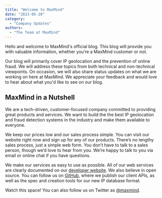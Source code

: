 ```yaml
---
title: "Welcome to MaxMind"
date: "2013-05-20"
category:
  - "Company Updates"
authors:
  - "The Team at MaxMind"
---
```


Hello and welcome to MaxMind's official blog. This blog will provide you with
valuable information, whether you’re a MaxMind customer or not.

Our blog will primarily cover IP geolocation and the prevention of online fraud.
We will address these topics from both technical and non-technical viewpoints.
On occasion, we will also share status updates on what we are working on here at
MaxMind. We appreciate your feedback and would love to hear about what you'd
like to see on our blog.

## MaxMind in a Nutshell

We are a tech-driven, customer-focused company committed to providing great
products and services. We want to build the the best IP geolocation and fraud
detection systems in the industry and make them available to everyone.

We keep our prices low and our sales process simple. You can visit our website
right now and sign up for any of our products. There’s no lengthy sales process,
just a simple web form. You don’t have to talk to a sales person, though we’d
love to hear from you. We’re happy to talk to you via email or online chat if
you have questions.

We make our services as easy to use as possible. All of our web services are
clearly documented on our [developer website](https://dev.maxmind.com). We also
believe in open source. You can follow us on
[GitHub](https://github.com/maxmind/), where we publish our client APIs, as well
as the spec and creation tools for our new IP database format.

Watch this space! You can also follow us on Twitter as
[@maxmind](https://twitter.com/maxmind).
